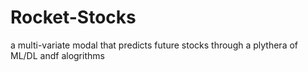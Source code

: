 # Rocket-Stocks
a multi-variate modal that predicts future stocks through a plythera of ML/DL andf alogrithms 
